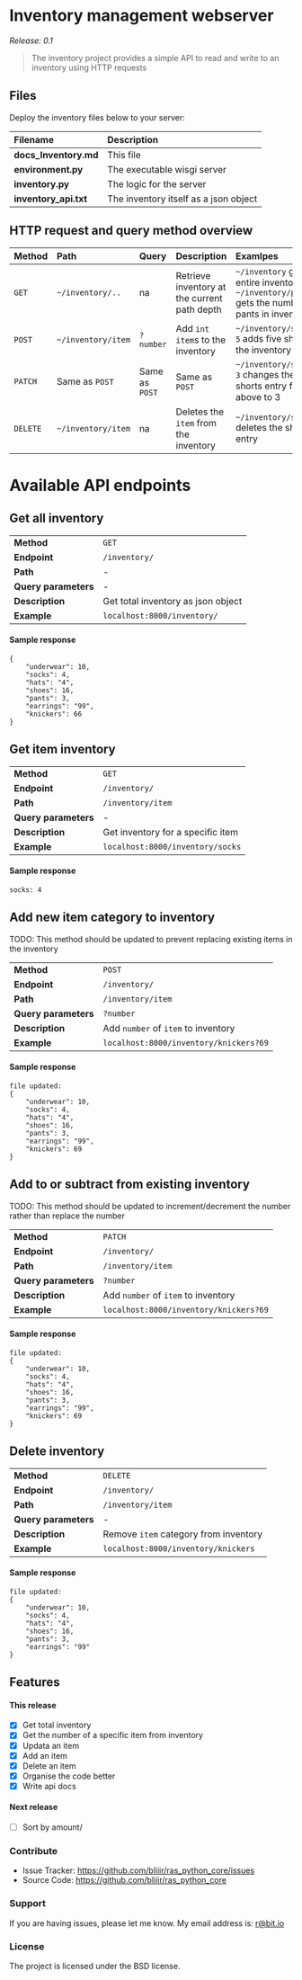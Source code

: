 # Inventory management webserver
*Release: 0.1*


> The inventory project provides a simple API to read and write to an inventory using HTTP requests


## Files

Deploy the inventory files below to your server:

| **Filename** | **Description** |
| :-- | :-- |
| **docs_Inventory.md** | This file |
| **environment.py** | The executable wisgi server |
| **inventory.py** | The logic for the server |
| **inventory_api.txt** | The inventory itself as a json object |


## HTTP request and query method overview

| Method | Path | Query | Description | Examlpes |
| :-- | :-- | :-- | :-- | :-- |
| `GET` | `~/inventory/..` | na |Retrieve inventory at the current path depth | `~/inventory` gets the entire inventory, `~/inventory/pants` gets the number of pants in inventory |
| `POST` | `~/inventory/item` | `?number` | Add `int` `item`s to the inventory | `~/inventory/shorts?5` adds five shorts to the inventory |
| `PATCH` | Same as `POST` | Same as `POST` | Same as `POST` | `~/inventory/shorts?3` changes the shorts entry from above to 3 |
| `DELETE` | `~/inventory/item` | na | Deletes the `item` from the inventory | `~/inventory/shorts` deletes the shorts entry |



# Available API endpoints



## Get all inventory

| | |
| :-- | :-- |
| **Method** | `GET` |
| **Endpoint** | `/inventory/` |
| **Path** | - |
| **Query parameters** | - |
| **Description** | Get total inventory as json object |
| **Example** | `localhost:8000/inventory/` |

#### Sample response
```
{
    "underwear": 10,
    "socks": 4,
    "hats": "4",
    "shoes": 16,
    "pants": 3,
    "earrings": "99",
    "knickers": 66
}
```



## Get item inventory

| | |
| :-- | :-- |
| **Method** | `GET` |
| **Endpoint** | `/inventory/` |
| **Path** | `/inventory/item` |
| **Query parameters** | - |
| **Description** | Get inventory for a specific item |
| **Example** | `localhost:8000/inventory/socks` |

#### Sample response

```
socks: 4
```



## Add new item category to inventory

TODO: This method should be updated to prevent replacing existing items in the inventory

| | |
| :-- | :-- |
| **Method** | `POST` |
| **Endpoint** | `/inventory/` |
| **Path** | `/inventory/item` |
| **Query parameters** | `?number` |
| **Description** | Add `number` of `item` to inventory |
| **Example** | `localhost:8000/inventory/knickers?69` |


#### Sample response

```
file updated:
{
    "underwear": 10,
    "socks": 4,
    "hats": "4",
    "shoes": 16,
    "pants": 3,
    "earrings": "99",
    "knickers": 69
}
```





## Add to or subtract from existing inventory

TODO: This method should be updated to increment/decrement the number rather than replace the number

| | |
| :-- | :-- |
| **Method** | `PATCH` |
| **Endpoint** | `/inventory/` |
| **Path** | `/inventory/item` |
| **Query parameters** | `?number` |
| **Description** | Add `number` of `item` to inventory |
| **Example** | `localhost:8000/inventory/knickers?69` |


#### Sample response

```
file updated:
{
    "underwear": 10,
    "socks": 4,
    "hats": "4",
    "shoes": 16,
    "pants": 3,
    "earrings": "99",
    "knickers": 69
}
```

## Delete inventory

| | |
| :-- | :-- |
| **Method** | `DELETE` |
| **Endpoint** | `/inventory/` |
| **Path** | `/inventory/item` |
| **Query parameters** | - |
| **Description** | Remove `item` category from inventory |
| **Example** | `localhost:8000/inventory/knickers` |


#### Sample response


```
file updated:
{
    "underwear": 10,
    "socks": 4,
    "hats": "4",
    "shoes": 16,
    "pants": 3,
    "earrings": "99"
}
```



## Features

#### This release
- [x] Get total inventory
- [x] Get the number of a specific item from inventory
- [x] Updata an item
- [x] Add an item
- [x] Delete an item
- [x] Organise the code better
- [x] Write api docs

#### Next release

- [ ] Sort by amount/


### Contribute

- Issue Tracker: https://github.com/bliiir/ras_python_core/issues
- Source Code: https://github.com/bliiir/ras_python_core


### Support


If you are having issues, please let me know. My email address is: r@bit.io


### License

The project is licensed under the BSD license.
